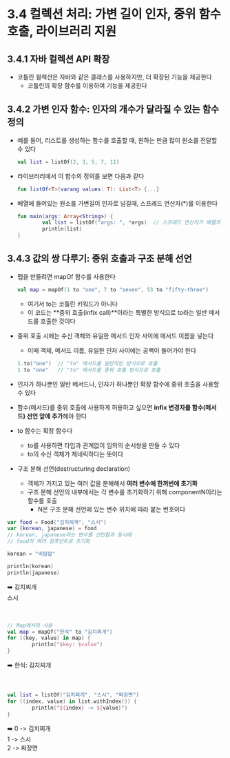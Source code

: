 # 3.4 컬렉션 처리: 가변 길이 인자, 중위 함수 호출, 라이브러리 지원

## 3.4.1 자바 컬렉션 API 확장

- 코틀린 컬렉션은 자바와 같은 클래스를 사용하지만, 더 확장된 기능을 제공한다
    - 코틀린의 확장 함수를 이용하여 기능을 제공한다

## 3.4.2 가변 인자 함수: 인자의 개수가 달라질 수 있는 함수 정의

- 예를 들어, 리스트를 생성하는 함수를 호출할 때, 원하는 만큼 많이 원소를 전달할 수 있다
    
    ```kotlin
    val list = listOf(2, 3, 5, 7, 11)
    ```
    
- 라이브러리에서 이 함수의 정의를 보면 다음과 같다
    
    ```kotlin
    fun listOf<T>(varang values: T): List<T> {...}
    ```
    
- 배열에 들어있는 원소를 가변길이 인자로 넘길때, 스프레드 연산자(*)를 이용한다
    
    ```kotlin
    fun main(args: Array<String>) {
    		val list = listOf("args: ", *args)  // 스프레드 연산자가 배열의 내용을 펼쳐준다
    		println(list)
    }
    ```
    

## 3.4.3 값의 쌍 다루기: 중위 호출과 구조 분해 선언

- 맵을 만들려면 mapOf 함수를 사용한다
    
    ```kotlin
    val map = mapOf(1 to "one", 7 to "seven", 53 to "fifty-three")
    ```
    
    - 여기서 to는 코틀린 키워드가 아니다
    - 이 코드는 **중위 호출(infix call)**이라는 특별한 방식으로 to라는 일반 메서드를 호출한 것이다
- 중위 호출 시에는 수신 객체와 유일한 메서드 인자 사이에 메서드 이름을 넣는다
    - 이때 객체, 메서드 이름, 유일한 인자 사이에는 공백이 들어가야 한다
    
    ```kotlin
    1.to("one")  // "to" 메서드를 일반적인 방식으로 호출
    1 to "one"   // "to" 메서드를 중위 호출 방식으로 호출
    ```
    
- 인자가 하나뿐인 일반 메서드나, 인자가 하나뿐인 확장 함수에 중위 호출을 사용할 수 있다
- 함수(메서드)를 중위 호출에 사용하게 허용하고 싶으면 **infix 변경자를 함수(메서드) 선언 앞에 추가**해야 한다
- to 함수는 확장 함수다
    - to를 사용하면 타입과 관계없이 임의의 순서쌍을 만들 수 있다
    - to의 수신 객체가 제네릭하다는 뜻이다

- 구조 분해 선언(destructuring declaration)
    - 객체가 가지고 있는 여러 값을 분해해서 **여러 변수에 한꺼번에 초기화**
    - 구조 분해 선언의 내부에서는 각 변수를 초기화하기 위해 componentN이라는 함수를 호출
        - N은 구조 분해 선언에 있는 변수 위치에 따라 붙는 번호이다

```kotlin
var food = Food("김치찌개", "스시")
var (korean, japanese) = food
// korean, japanese라는 변수를 선언함과 동시에
// food의 여러 컴포넌트로 초기화

korean = "비빔밥"
```

```kotlin
println(korean)
println(japanese)
```

<aside>
➡️ 김치찌개<br>
스시

</aside>
<br><br>

```kotlin
// Map에서의 사용
val map = mapOf("한식" to "김치찌개")
for ((key, value) in map) {
		println("$key: $value")
}
```

<aside>
➡️ 한식: 김치찌개

</aside>
<br><br>

```kotlin
val list = listOf("김치찌개", "스시", "짜장면")
for ((index, value) in list.withIndex()) {
		println("${index} -> ${value}")
}
```

<aside>
➡️ 0 -> 김치찌개<br>
1 -> 스시<br>
2 -> 짜장면

</aside>
